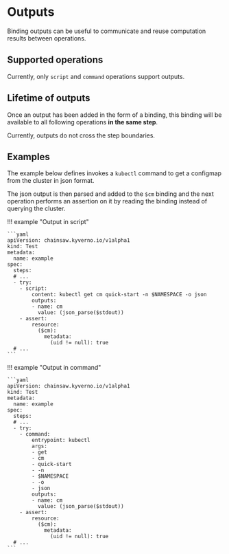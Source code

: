 # Outputs

Binding outputs can be useful to communicate and reuse computation results between operations.

## Supported operations

Currently, only `script` and `command` operations support outputs.

## Lifetime of outputs

Once an output has been added in the form of a binding, this binding will be available to all following operations **in the same step**.

Currently, outputs do not cross the step boundaries.

## Examples

The example below defines invokes a `kubectl` command to get a configmap from the cluster in json format.

The json output is then parsed and added to the `$cm` binding and the next operation performs an assertion on it by reading the binding instead of querying the cluster.

!!! example "Output in script"

    ```yaml
    apiVersion: chainsaw.kyverno.io/v1alpha1
    kind: Test
    metadata:
      name: example
    spec:
      steps:
      # ...
      - try:
        - script:
            content: kubectl get cm quick-start -n $NAMESPACE -o json
            outputs:
            - name: cm
              value: (json_parse($stdout))
        - assert:
            resource:
              ($cm):
                metadata:
                  (uid != null): true
      # ...
    ```

!!! example "Output in command"

    ```yaml
    apiVersion: chainsaw.kyverno.io/v1alpha1
    kind: Test
    metadata:
      name: example
    spec:
      steps:
      # ...
      - try:
        - command:
            entrypoint: kubectl
            args:
            - get
            - cm
            - quick-start
            - -n
            - $NAMESPACE
            - -o
            - json
            outputs:
            - name: cm
              value: (json_parse($stdout))
        - assert:
            resource:
              ($cm):
                metadata:
                  (uid != null): true
      # ...
    ```
